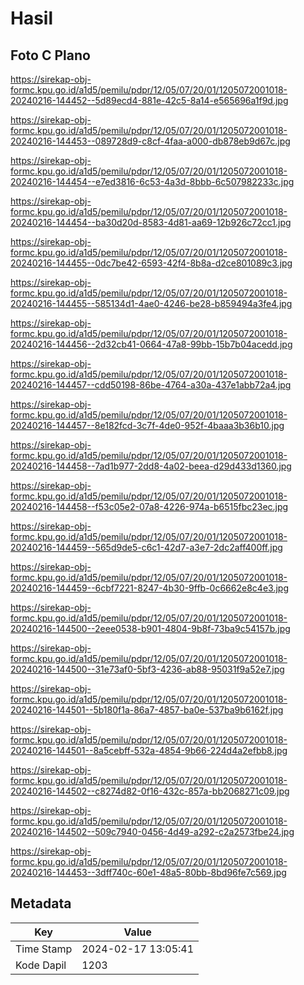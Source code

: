 # Hasil

## Foto C Plano

https://sirekap-obj-formc.kpu.go.id/a1d5/pemilu/pdpr/12/05/07/20/01/1205072001018-20240216-144452--5d89ecd4-881e-42c5-8a14-e565696a1f9d.jpg

https://sirekap-obj-formc.kpu.go.id/a1d5/pemilu/pdpr/12/05/07/20/01/1205072001018-20240216-144453--089728d9-c8cf-4faa-a000-db878eb9d67c.jpg

https://sirekap-obj-formc.kpu.go.id/a1d5/pemilu/pdpr/12/05/07/20/01/1205072001018-20240216-144454--e7ed3816-6c53-4a3d-8bbb-6c507982233c.jpg

https://sirekap-obj-formc.kpu.go.id/a1d5/pemilu/pdpr/12/05/07/20/01/1205072001018-20240216-144454--ba30d20d-8583-4d81-aa69-12b926c72cc1.jpg

https://sirekap-obj-formc.kpu.go.id/a1d5/pemilu/pdpr/12/05/07/20/01/1205072001018-20240216-144455--0dc7be42-6593-42f4-8b8a-d2ce801089c3.jpg

https://sirekap-obj-formc.kpu.go.id/a1d5/pemilu/pdpr/12/05/07/20/01/1205072001018-20240216-144455--585134d1-4ae0-4246-be28-b859494a3fe4.jpg

https://sirekap-obj-formc.kpu.go.id/a1d5/pemilu/pdpr/12/05/07/20/01/1205072001018-20240216-144456--2d32cb41-0664-47a8-99bb-15b7b04acedd.jpg

https://sirekap-obj-formc.kpu.go.id/a1d5/pemilu/pdpr/12/05/07/20/01/1205072001018-20240216-144457--cdd50198-86be-4764-a30a-437e1abb72a4.jpg

https://sirekap-obj-formc.kpu.go.id/a1d5/pemilu/pdpr/12/05/07/20/01/1205072001018-20240216-144457--8e182fcd-3c7f-4de0-952f-4baaa3b36b10.jpg

https://sirekap-obj-formc.kpu.go.id/a1d5/pemilu/pdpr/12/05/07/20/01/1205072001018-20240216-144458--7ad1b977-2dd8-4a02-beea-d29d433d1360.jpg

https://sirekap-obj-formc.kpu.go.id/a1d5/pemilu/pdpr/12/05/07/20/01/1205072001018-20240216-144458--f53c05e2-07a8-4226-974a-b6515fbc23ec.jpg

https://sirekap-obj-formc.kpu.go.id/a1d5/pemilu/pdpr/12/05/07/20/01/1205072001018-20240216-144459--565d9de5-c6c1-42d7-a3e7-2dc2aff400ff.jpg

https://sirekap-obj-formc.kpu.go.id/a1d5/pemilu/pdpr/12/05/07/20/01/1205072001018-20240216-144459--6cbf7221-8247-4b30-9ffb-0c6662e8c4e3.jpg

https://sirekap-obj-formc.kpu.go.id/a1d5/pemilu/pdpr/12/05/07/20/01/1205072001018-20240216-144500--2eee0538-b901-4804-9b8f-73ba9c54157b.jpg

https://sirekap-obj-formc.kpu.go.id/a1d5/pemilu/pdpr/12/05/07/20/01/1205072001018-20240216-144500--31e73af0-5bf3-4236-ab88-95031f9a52e7.jpg

https://sirekap-obj-formc.kpu.go.id/a1d5/pemilu/pdpr/12/05/07/20/01/1205072001018-20240216-144501--5b180f1a-86a7-4857-ba0e-537ba9b6162f.jpg

https://sirekap-obj-formc.kpu.go.id/a1d5/pemilu/pdpr/12/05/07/20/01/1205072001018-20240216-144501--8a5cebff-532a-4854-9b66-224d4a2efbb8.jpg

https://sirekap-obj-formc.kpu.go.id/a1d5/pemilu/pdpr/12/05/07/20/01/1205072001018-20240216-144502--c8274d82-0f16-432c-857a-bb2068271c09.jpg

https://sirekap-obj-formc.kpu.go.id/a1d5/pemilu/pdpr/12/05/07/20/01/1205072001018-20240216-144502--509c7940-0456-4d49-a292-c2a2573fbe24.jpg

https://sirekap-obj-formc.kpu.go.id/a1d5/pemilu/pdpr/12/05/07/20/01/1205072001018-20240216-144453--3dff740c-60e1-48a5-80bb-8bd96fe7c569.jpg


## Metadata

| Key        | Value               |
| ---------- | ------------------- |
| Time Stamp | 2024-02-17 13:05:41 |
| Kode Dapil | 1203                |



